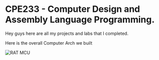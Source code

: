 # CPE233 - Computer Design and Assembly Language Programming.

Hey guys here are all my projects and labs that I completed.


Here is the overall Computer Arch we built


![RAT MCU]()
